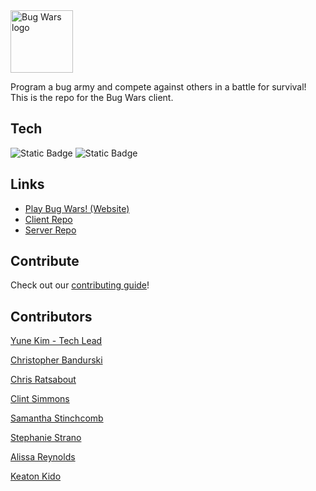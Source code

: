 <img src="https://i.imgur.com/96WiiGk.jpg" alt="Bug Wars logo" style="height: 100px"/>

Program a bug army and compete against others in a battle for survival! This is the repo for the Bug Wars client.

## Tech

![Static Badge](https://img.shields.io/badge/TypeScript-grey?logo=typescript&logoColor=%233178C6) ![Static Badge](https://img.shields.io/badge/Vue.js-grey?logo=vuedotjs&logoColor=%234FC08D)

## Links

- [Play Bug Wars! (Website)](https://yunekim.github.io/bug-wars-client/)
- [Client Repo](https://github.com/yuneKim/bug-wars-client)
- [Server Repo](https://github.com/yuneKim/bug-wars-server)

## Contribute

Check out our [contributing guide](.github/CONTRIBUTING.md)!

## Contributors

[Yune Kim - Tech Lead](https://github.com/yuneKim)

[Christopher Bandurski](https://github.com/Ferrington)

[Chris Ratsabout](https://github.com/chrisratsabout)

[Clint Simmons](https://github.com/simmca)

[Samantha Stinchcomb](https://github.com/ThePudgyPigeon)

[Stephanie Strano](https://github.com/stephnicoledev)

[Alissa Reynolds](https://github.com/alissareynolds)

[Keaton Kido](https://github.com/kido8013)
